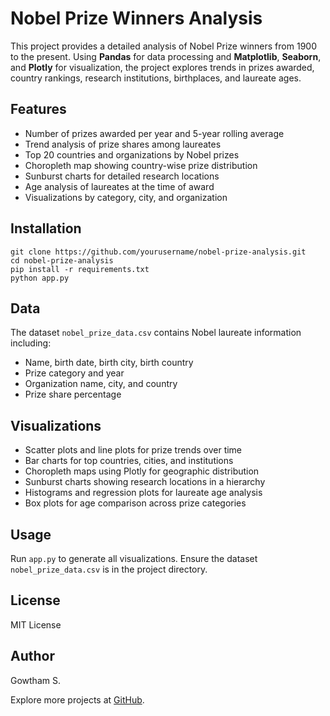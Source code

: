  <h1>Nobel Prize Winners Analysis</h1>
    <p>
        This project provides a detailed analysis of Nobel Prize winners from 1900 to the present. 
        Using <strong>Pandas</strong> for data processing and <strong>Matplotlib</strong>, <strong>Seaborn</strong>, and <strong>Plotly</strong> for visualization, the project explores trends in prizes awarded, country rankings, research institutions, birthplaces, and laureate ages.
    </p>
    <h2>Features</h2>
    <ul>
        <li>Number of prizes awarded per year and 5-year rolling average</li>
        <li>Trend analysis of prize shares among laureates</li>
        <li>Top 20 countries and organizations by Nobel prizes</li>
        <li>Choropleth map showing country-wise prize distribution</li>
        <li>Sunburst charts for detailed research locations</li>
        <li>Age analysis of laureates at the time of award</li>
        <li>Visualizations by category, city, and organization</li>
    </ul>
    <h2>Installation</h2>
    <pre><code>git clone https://github.com/yourusername/nobel-prize-analysis.git
cd nobel-prize-analysis
pip install -r requirements.txt
python app.py
</code></pre>
    <h2>Data</h2>
    <p>
        The dataset <code>nobel_prize_data.csv</code> contains Nobel laureate information including:
        <ul>
            <li>Name, birth date, birth city, birth country</li>
            <li>Prize category and year</li>
            <li>Organization name, city, and country</li>
            <li>Prize share percentage</li>
        </ul>
    </p>
    <h2>Visualizations</h2>
    <ul>
        <li>Scatter plots and line plots for prize trends over time</li>
        <li>Bar charts for top countries, cities, and institutions</li>
        <li>Choropleth maps using Plotly for geographic distribution</li>
        <li>Sunburst charts showing research locations in a hierarchy</li>
        <li>Histograms and regression plots for laureate age analysis</li>
        <li>Box plots for age comparison across prize categories</li>
    </ul>
    <h2>Usage</h2>
    <p>Run <code>app.py</code> to generate all visualizations. Ensure the dataset <code>nobel_prize_data.csv</code> is in the project directory.</p>
    <h2>License</h2>
    <p>MIT License</p>
    <h2>Author</h2>
    <p>Gowtham S.</p>
    <p>Explore more projects at <a href="https://github.com/GowthamSelvaraj123">GitHub</a>.</p>
